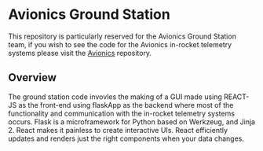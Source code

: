 # **Avionics Ground Station**

This repository is particularly reserved for the Avionics Ground Station team, if you wish to see the code for the Avionics in-rocket telemetry systems please visit the [Avionics](https://github.com/AstroJays-Hopkins) repository. 

## **Overview**

The ground station code invovles the making of a GUI made using REACT-JS as the front-end using flaskApp as the backend where most of the functionality and communication with the in-rocket telemetry systems occurs. 
Flask is a microframework for Python based on Werkzeug, and Jinja 2. 
React makes it painless to create interactive UIs. React efficiently updates and renders just the right components when your data changes.
